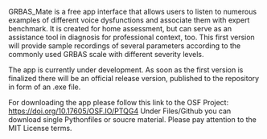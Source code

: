 GRBAS_Mate is a free app interface that allows users to listen to numerous examples of different voice dysfunctions and associate them with expert benchmark. 
It is created for home assessment, but can serve as an assistance tool in diagnosis for professional context, too. 
This first version will provide sample recordings of several parameters according to the commonly used GRBAS scale with different severity levels. 

The app is currently under development. 
As soon as the first version is finalized there will be an official release version, published to the repository in form of an .exe file.

For downloading the app please follow this link to the OSF Project: https://doi.org/10.17605/OSF.IO/PTQG4
Under Files/Github you can download single Pythonfiles or soucre material.
Please pay attention to the MIT License terms.


